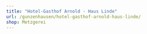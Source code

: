 ```yaml
---
title: "Hotel-Gasthof Arnold - Haus Linde"
url: /gunzenhausen/hotel-gasthof-arnold-haus-linde/
shop: Metzgerei
---
```


